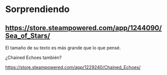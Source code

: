 # Sorprendiendo

## https://store.steampowered.com/app/1244090/Sea_of_Stars/

El tamaño de su texto es más grande que lo que pensé.

¿Chained Echoes también?

https://store.steampowered.com/app/1229240/Chained_Echoes/
